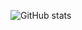 ![GitHub stats](https://github-readme-stats.vercel.app/api?username=silverrain27&show_icons=true&theme=radical)
